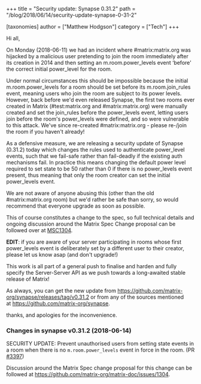 +++
title = "Security update: Synapse 0.31.2"
path = "/blog/2018/06/14/security-update-synapse-0-31-2"

[taxonomies]
author = ["Matthew Hodgson"]
category = ["Tech"]
+++

Hi all,

On Monday (2018-06-11) we had an incident where #matrix:matrix.org was hijacked by a malicious user pretending to join the room immediately after its creation in 2014 and then setting an m.room.power_levels event ‘before' the correct initial power_level for the room.

Under normal circumstances this should be impossible because the initial m.room.power_levels for a room should be set before its m.room.join_rules event, meaning users who join the room are subject to its power levels. However, back before we'd even released Synapse, the first two rooms ever created in Matrix (#test:matrix.org and #matrix:matrix.org) were manually created and set the join_rules before the power_levels event, letting users join before the room's power_levels were defined, and so were vulnerable to this attack. We've since re-created #matrix:matrix.org - please re-/join the room if you haven't already!

As a defensive measure, we are releasing a security update of Synapse (0.31.2) today which changes the rules used to authenticate power_level events, such that we fail-safe rather than fail-deadly if the existing auth mechanisms fail. In practice this means changing the default power level required to set state to be 50 rather than 0 if there is no power_levels event present, thus meaning that only the room creator can set the initial power_levels event.

We are not aware of anyone abusing this (other than the old #matrix:matrix.org room) but we'd rather be safe than sorry, so would recommend that everyone upgrade as soon as possible.

This of course constitutes a change to the spec, so full technical details and ongoing discussion around the Matrix Spec Change proposal can be followed over at <a href="https://github.com/matrix-org/matrix-doc/issues/1304">MSC1304</a>.

<strong>EDIT</strong>: if you are aware of your server participating in rooms whose first power_levels event is deliberately set by a different user to their creator, please let us know asap (and don't upgrade!)

This work is all part of a general push to finalise and harden and fully specify the Server-Server API as we push towards a long-awaited stable release of Matrix!

As always, you can get the new update from <a href="https://github.com/matrix-org/synapse/releases/tag/v0.31.2">https://github.com/matrix-org/synapse/releases/tag/v0.31.2</a> or from any of the sources mentioned at <a href="https://github.com/matrix-org/synapse">https://github.com/matrix-org/synapse</a>.

thanks, and apologies for the inconvenience.

### Changes in synapse v0.31.2 (2018-06-14)

SECURITY UPDATE: Prevent unauthorised users from setting state events in a room when there is no <code>m.room.power_levels</code> event in force in the room. (PR <a href="https://github.com/matrix-org/synapse/pull/3397">#3397</a>)

Discussion around the Matrix Spec change proposal for this change can be followed at <a href="https://github.com/matrix-org/matrix-doc/issues/1304">https://github.com/matrix-org/matrix-doc/issues/1304</a>.
